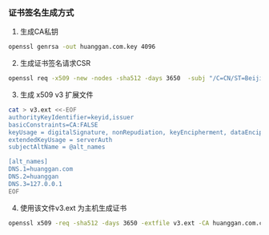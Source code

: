 ### 证书签名生成方式
1. 生成CA私钥
```bash
openssl genrsa -out huanggan.com.key 4096
```
2. 生成证书签名请求CSR
```bash
openssl req -x509 -new -nodes -sha512 -days 3650  -subj "/C=CN/ST=Beijing/L=Beijing/O=example/OU=Personal/CN=huanggan.com"  -key huanggan.com.key -out huanggan.com.crt
```
3. 生成 x509 v3 扩展文件
```bash
cat > v3.ext <<-EOF
authorityKeyIdentifier=keyid,issuer
basicConstraints=CA:FALSE
keyUsage = digitalSignature, nonRepudiation, keyEncipherment, dataEncipherment
extendedKeyUsage = serverAuth
subjectAltName = @alt_names

[alt_names]
DNS.1=huanggan.com
DNS.2=huanggan
DNS.3=127.0.0.1
EOF
```
4. 使用该文件v3.ext 为主机生成证书
```bash
openssl x509 -req -sha512 -days 3650 -extfile v3.ext -CA huanggan.com.crt -CAkey huanggan.com.key -CAcreateserial -in huanggan.com.csr -out huanggan.com.crt
```